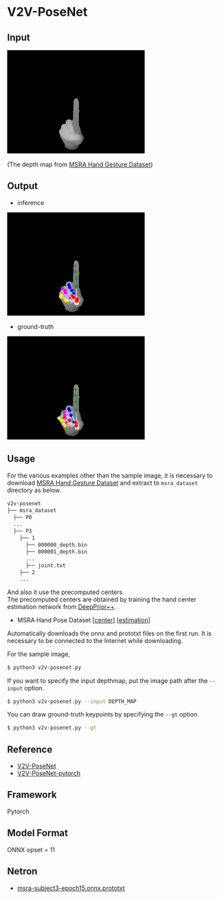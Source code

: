 # V2V-PoseNet

## Input

![Input](demo.png)

(The depth map from [MSRA Hand Gesture Dataset](https://jimmysuen.github.io/))

## Output

- inference

![Output](output.png)

- ground-truth

![Output](output_gt.png)

## Usage
For the various examples other than the sample image,
it is necessary to download [MSRA Hand Gesture Dataset](https://jimmysuen.github.io/) and extract to `msra_dataset` directory as below.
```
v2v-posenet
├── msra_dataset
  ├── P0
  ...
  ├── P3
    ├── 1
      ├── 000000_depth.bin
      ├── 000001_depth.bin
      ...
      ├── joint.txt
    ├── 2
    ...
```

And also it use the precomputed centers.  
The precomputed centers are obtained by training the hand center estimation network from [DeepPrior++](https://arxiv.org/pdf/1708.08325.pdf).
* MSRA Hand Pose Dataset [[center](https://cv.snu.ac.kr/research/V2V-PoseNet/MSRA/center/center.tar.gz)] [[estimation](https://cv.snu.ac.kr/research/V2V-PoseNet/MSRA/coordinate/result.txt)]

Automatically downloads the onnx and prototxt files on the first run.
It is necessary to be connected to the Internet while downloading.

For the sample image,
``` bash
$ python3 v2v-posenet.py
```

If you want to specify the input depthmap, put the image path after the `--input` option.  
```bash
$ python3 v2v-posenet.py --input DEPTH_MAP
```

You can draw ground-truth keypoints by specifying the `--gt` option.
```bash
$ python3 v2v-posenet.py --gt
```

## Reference

- [V2V-PoseNet](https://github.com/mks0601/V2V-PoseNet_RELEASE)
- [V2V-PoseNet-pytorch](https://github.com/dragonbook/V2V-PoseNet-pytorch)

## Framework

Pytorch

## Model Format

ONNX opset = 11

## Netron

- [msra-subject3-epoch15.onnx.prototxt](https://netron.app/?url=https://storage.googleapis.com/ailia-models/v2v-posenet/msra-subject3-epoch15.onnx.prototxt)

